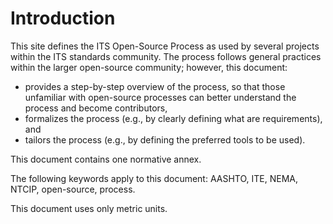 # Introduction

This site defines the ITS Open-Source Process as used by several projects within
the ITS standards community. The process follows general practices within the
larger open-source community; however, this document:

- provides a step-by-step overview of the process, so that those unfamiliar with
  open-source processes can better understand the process and become
  contributors,
- formalizes the process (e.g., by clearly defining what are requirements), and
- tailors the process (e.g., by defining the preferred tools to be used).

This document contains one normative annex.

The following keywords apply to this document:  AASHTO, ITE, NEMA, NTCIP,
open-source, process.

This document uses only metric units.
